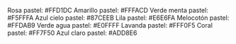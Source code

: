 Rosa pastel: #FFD1DC
Amarillo pastel: #FFFACD
Verde menta pastel: #F5FFFA
Azul cielo pastel: #87CEEB
Lila pastel: #E6E6FA
Melocotón pastel: #FFDAB9
Verde agua pastel: #E0FFFF
Lavanda pastel: #FFF0F5
Coral pastel: #FF7F50
Azul claro pastel: #ADD8E6
